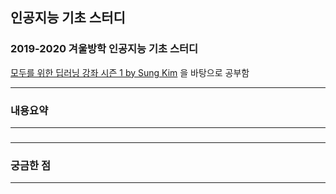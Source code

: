 ## 인공지능 기초 스터디

### 2019-2020 겨울방학 인공지능 기초 스터디 
[모두를 위한 딥러닝 강좌 시즌 1 by Sung Kim](https://www.youtube.com/playlist?list=PLlMkM4tgfjnLSOjrEJN31gZATbcj_MpUm) 을 바탕으로 공부함 

<hr>

### 내용요약

<hr>

### 

<hr>

### 궁금한 점 

<hr>

### 



